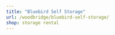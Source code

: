 ```yaml
---
title: "Bluebird Self Storage"
url: /woodbridge/bluebird-self-storage/
shop: storage rental
---
```

